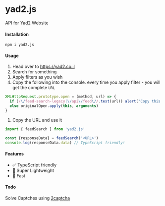 # yad2.js


API for Yad2 Website

#### Installation
```shell
npm i yad2.js
```

#### Usage
1. Head over to https://yad2.co.il
2. Search for something
3. Apply filters as you wish
4. Copy the following into the console. every time you apply filter - you will get the complete `URL`
```js
XMLHttpRequest.prototype.open = (method, url) => {
  if (/\/feed-search-legacy|\/api\/feed\//.test(url)) alert("Copy this URL: " + url)
  else originalOpen.apply(this, arguments)
}
```
1. Copy the URL and use it
```ts
import { feedSearch } from 'yad2.js'

const {responseData} = feedSearch('<URL>')
console.log(responseData.data) // TypeScript friendly!
```


#### Features
- ✅ TypeScript friendly
- 🍃 Super Lightweight
- 🚀 Fast


#### Todo
Solve Captches using [2captcha](https://www.npmjs.com/package/2captcha)
